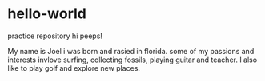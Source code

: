 # hello-world
practice repository
hi peeps!

My name is Joel i was born and rasied in florida. some of my passions and interests invlove surfing, collecting fossils, playing guitar and teacher. I also like to play golf and explore new places.
